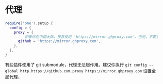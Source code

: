 # 代理

```lua
require('one').setup {
  config = {
    proxy = {
      -- 如果你在中国大陆，推荐使用 'https://mirror.ghproxy.com'。否则，不要设置该配置项。
      github = 'https://mirror.ghproxy.com',
    },
  },
}
```

有些插件使用了 git submodule，代理无法起作用。建议你执行 `git config --global http.https://github.com.proxy https://mirror.ghproxy.com` 设置全局代理。
